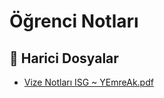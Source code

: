 # Öğrenci Notları


<!--Index-->

## 🔗 Harici Dosyalar

- [Vize Notları ISG ~ YEmreAk.pdf](./Vize%20Notlar%C4%B1%20ISG%20~%20YEmreAk.pdf)


<!--Index-->

